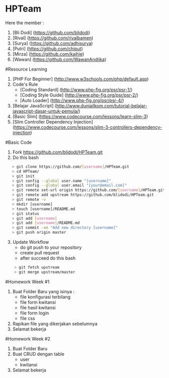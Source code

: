# HPTeam

Here the member :

1. [Bli Dodi] (https://github.com/blidodi)
2. [Rival] (https://github.com/rivalbamen)
3. [Surya] (https://github.com/adhisurya)
4. [Putri] (https://github.com/chiput) 
5. [Mirza] (https://github.com/kajhie)
6. [Wawan] (https://github.com/WawanAndiika)

#Resource Learning

1. [PHP For Beginner] (http://www.w3schools.com/php/default.asp)
2. Code's Rule 
	- [Coding Standard] (http://www.php-fig.org/psr/psr-1/)
	- [Coding Style Guide] (http://www.php-fig.org/psr/psr-2/)
	- [Auto Loader] (http://www.php-fig.org/psr/psr-4/)
3. [Belajar JavaScript] (http://www.duniailkom.com/tutorial-belajar-javascript-dasar-untuk-pemula/)
4. [Basic Slim] (https://www.codecourse.com/lessons/learn-slim-3)
5. [Slim Controller Dependency Injection] (https://www.codecourse.com/lessons/slim-3-controllers-dependency-injection)


#Basic Code

1. Fork https://github.com/blidodi/HPTeam.git
2. Do this bash

 ```bash
    > git clone https://github.com/[username]/HPTeam.git
	> cd HPTeam/
	> git init
	> git config --global user.name "[username]"
	> git config --global user.email "[your@email.com]"
    > git remote set-url origin https://github.com/[username]/HPTeam.git
    > git remote add upstream https://github.com/blidodi/HPTeam.git
    > git remote -v 
	> mkdir [username]
	> touch [username]/README.md
	> git status
	> git add [username]
	> git add [username]/README.md
	> git commit -am "Add new directory [username]"
	> git push origin master
 ```

3. Update Workflow
    - do git push to your repository
    - create pull request
    - after succeed do this bash

```bash
    > git fetch upstream
    > git merge upstream/master
 ```

#Homework Week #1

1. Buat Folder Baru yang isinya :
	- file konfigurasi terbilang
	- file form kwitansi
	- file hasil kwitansi
	- file form login
	- file css
2. Rapikan file yang dikerjakan sebelumnya
3. Selamat bekerja


#Homework Week #2

1. Buat Folder Baru
2. Buat CRUD dengan table
	- user
	- kwitansi
3. Selamat bekerja
